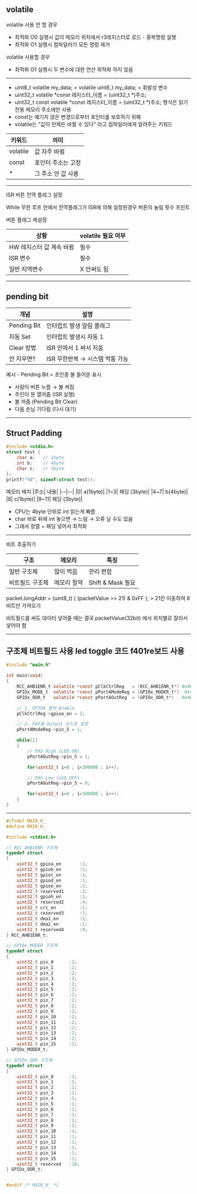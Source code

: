 ## volatile
volatile 사용 안 할 경우
- 최적화 O0 실행시 값이 메모리 위치에서 r3레지스터로 로드 - 중복명령 실행
- 최적화 O1 실행시 컴파일러가 모든 명령 제거

volatile 사용할 경우
- 최적화 O1 실행시 두 변수에 대한 연산 최적화 하지 않음
***
- uint8_t volatile my_data; = volatile uint8_t my_data; = 휘발성 변수
- uint32_t volatile *const 레지스터_이름 = (uint32_t *)주소;
- uint32_t const volatile *const 레지스터_이름 = (uint32_t *)주소; 형식은 읽기전용 메모리 주소에만 사용 
- const는 예기치 않은 변경으로부터 포인터를 보호하기 위해
- volatile는 "값이 언제든 바뀔 수 있다" 라고 컴파일러에게 알려주는 키워드

|키워드|	의미|
|--|--|
|volatile|	값 자주 바뀜|
|const|	포인터 주소는 고정|
|*|	그 주소 안 값 사용|
***

ISR 버튼 전역 플레그 설정

While 무한 루프 안에서 전역플래그가 ISR에 의해 설정된경우 
버튼의 눌림 횟수 프린트 

버튼 플래그 재설정

|상황|	volatile 필요 여부|
|--|--|
|HW 레지스터 값 계속 바뀜|	필수|
|ISR 변수|	필수|
|일반 지역변수|	X 안써도 됨|
***
## pending bit
|개념|설명|
|--|--|
|Pending Bit|인터럽트 발생 알림 플래그|
|자동 Set|인터럽트 발생시 자동 1|
|Clear 방법|ISR 안에서 1 써서 지움|
|안 지우면?|	ISR 무한반복 → 시스템 먹통 가능|

예시 - Pending Bit = 초인종 불 들어온 표시
- 사람이 버튼 누름 → 불 켜짐
- 주인이 문 열어줌 (ISR 실행)
- 불 꺼줌 (Pending Bit Clear)
- 다음 손님 기다림 (다시 대기)
***
## Struct Padding
```c
#include <stdio.h>
struct test {
    char a;   // 1byte
    int b;    // 4byte
    char c;   // 1byte
};
printf("%d", sizeof(struct test)); 
```
메모리 배치
|주소|	내용|
|--|--|
|0|	a(1byte)|
|1~3|	패딩 (3byte)|
|4~7|	b(4byte)|
|8|	c(1byte)|
|9~11|	패딩 (3byte)|
- CPU는 4byte 단위로 int 읽는게 빠름
- char 바로 뒤에 int 놓으면 → 느림 → 오류 날 수도 있음
- 그래서 정렬 + 패딩 넣어서 최적화
***
비트 추출하기

|구조|	메모리|	특징|
|--|--|--|
|일반 구조체|	많이 먹음|	관리 편함|
|비트필드 구조체|	메모리 절약|	Shift & Mask 필요|

packet.longAddr  =   (uint8_t) ( (packetValue >> 21) & 0xFF ); > 21칸 이동하여 8비트만 가져오기 

비트필드를 써도 데이터 넣어줄 때는 결국 packetValue(32bit) 에서 위치별로 잘라서 넣어야 함
***
## 구조체 비트필드 사용 led toggle 코드 f401re보드 사용 
```c
#include "main.h"

int main(void)
{
	RCC_AHB1ENR_t volatile *const pClkCtrlReg   = (RCC_AHB1ENR_t*) 0x40023830;  // RCC AHB1ENR
	GPIOx_MODE_t  volatile *const pPortAModeReg = (GPIOx_MODER_t*)  0x40020000;  // GPIOA MODER
	GPIOx_ODR_t   volatile *const pPortAOutReg  = (GPIOx_ODR_t*)   0x40020014;  // GPIOA ODR

	// 1. GPIOA 클럭 Enable
	pClkCtrlReg->gpioa_en = 1;

	// 2. PA5를 Output 모드로 설정
	pPortAModeReg->pin_5 = 1;

	while(1)
	{
		// PA5 High (LED ON)
		pPortAOutReg->pin_5 = 1;

		for(uint32_t i=0 ; i<300000 ; i++);

		// PA5 Low (LED OFF)
		pPortAOutReg->pin_5 = 0;

		for(uint32_t i=0 ; i<300000 ; i++);
	}
}
```
***
```c
#ifndef MAIN_H_
#define MAIN_H_

#include <stdint.h>

// RCC AHB1ENR 구조체
typedef struct
{
	uint32_t gpioa_en		:1;
	uint32_t gpiob_en		:1;
	uint32_t gpioc_en		:1;
	uint32_t gpiod_en		:1;
	uint32_t gpioe_en		:1;
	uint32_t reserved1		:2;
	uint32_t gpioh_en		:1;
	uint32_t reserved2		:4;
	uint32_t crc_en			:1;
	uint32_t reserved3		:7;
	uint32_t dma1_en		:1;
	uint32_t dma2_en		:1;
	uint32_t reserved4		:9;
} RCC_AHB1ENR_t;

// GPIOx_MODER 구조체
typedef struct
{
	uint32_t pin_0		:2;
	uint32_t pin_1		:2;
	uint32_t pin_2		:2;
	uint32_t pin_3		:2;
	uint32_t pin_4		:2;
	uint32_t pin_5		:2;
	uint32_t pin_6		:2;
	uint32_t pin_7		:2;
	uint32_t pin_8		:2;
	uint32_t pin_9		:2;
	uint32_t pin_10		:2;
	uint32_t pin_11		:2;
	uint32_t pin_12		:2;
	uint32_t pin_13		:2;
	uint32_t pin_14		:2;
	uint32_t pin_15		:2;
} GPIOx_MODER_t;

// GPIOx_ODR 구조체
typedef struct
{
	uint32_t pin_0		:1;
	uint32_t pin_1		:1;
	uint32_t pin_2		:1;
	uint32_t pin_3		:1;
	uint32_t pin_4		:1;
	uint32_t pin_5		:1;
	uint32_t pin_6		:1;
	uint32_t pin_7		:1;
	uint32_t pin_8		:1;
	uint32_t pin_9		:1;
	uint32_t pin_10		:1;
	uint32_t pin_11		:1;
	uint32_t pin_12		:1;
	uint32_t pin_13		:1;
	uint32_t pin_14		:1;
	uint32_t pin_15		:1;
	uint32_t reserved	:16;
} GPIOx_ODR_t;


#endif /* MAIN_H_ */

```














